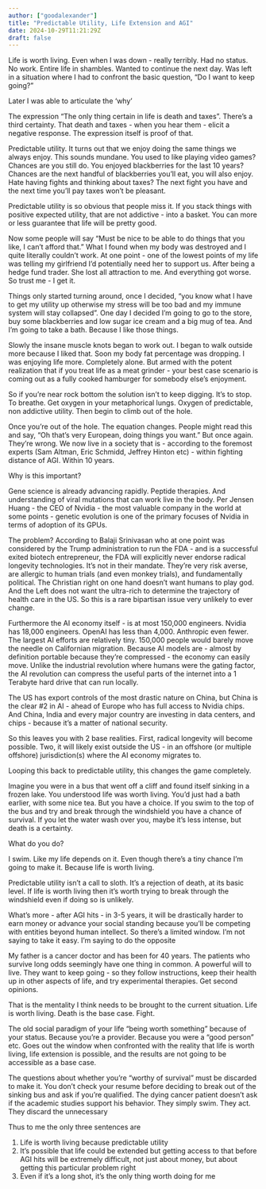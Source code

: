```yaml
---
author: ["goodalexander"]
title: "Predictable Utility, Life Extension and AGI"
date: 2024-10-29T11:21:29Z
draft: false
---
```


Life is worth living. Even when I was down - really terribly. Had no status. No work. Entire life in shambles. Wanted to continue the next day. Was left in a situation where I had to confront the basic question, “Do I want to keep going?”

Later I was able to articulate the ‘why’

The expression “The only thing certain in life is death and taxes”. There’s a third certainty. That death and taxes - when you hear them - elicit a negative response. The expression itself is proof of that.

Predictable utility. It turns out that we enjoy doing the same things we always enjoy. This sounds mundane. You used to like playing video games? Chances are you still do. You enjoyed blackberries for the last 10 years? Chances are the next handful of blackberries you’ll eat, you will also enjoy. Hate having fights and thinking about taxes? The next fight you have and the next time you’ll pay taxes won’t be pleasant.

Predictable utility is so obvious that people miss it. If you stack things with positive expected utility, that are not addictive - into a basket. You can more or less guarantee that life will be pretty good. 

Now some people will say “Must be nice to be able to do things that you like, I can’t afford that.” What I found when my body was destroyed and I quite literally couldn’t work. At one point - one of the lowest points of my life was telling my girlfriend I’d potentially need her to support us. After being a hedge fund trader. She lost all attraction to me. And everything got worse. So trust me - I get it.

Things only started turning around, once I decided, “you know what I have to get my utility up otherwise my stress will be too bad and my immune system will stay collapsed”. One day I decided I’m going to go to the store, buy some blackberries and low sugar ice cream and a big mug of tea. And I’m going to take a bath. Because I like those things.

Slowly the insane muscle knots began to work out. I began to walk outside more because I liked that. Soon my body fat percentage was dropping. I was enjoying life more. Completely alone. But armed with the potent realization that if you treat life as a meat grinder - your best case scenario is coming out as a fully cooked hamburger for somebody else’s enjoyment. 

So if you’re near rock bottom the solution isn’t to keep digging. It’s to stop. To breathe. Get oxygen in your metaphorical lungs. Oxygen of predictable, non addictive utility. Then begin to climb out of the hole.

Once you’re out of the hole. The equation changes. People might read this and say, “Oh that’s very European, doing things you want.”
But once again. They’re wrong. We now live in a society that is - according to the foremost experts (Sam Altman, Eric Schmidd, Jeffrey Hinton etc) - within fighting distance of AGI. Within 10 years. 

Why is this important?

Gene science is already advancing rapidly. Peptide therapies. And understanding of viral mutations that can work live in the body. Per Jensen Huang - the CEO of Nvidia - the most valuable company in the world at some points - genetic evolution is one of the primary focuses of Nvidia in terms of adoption of its GPUs. 

The problem? According to Balaji Srinivasan who at one point was considered by the Trump administration to run the FDA - and is a successful exited biotech entrepreneur, the FDA will explicitly never endorse radical longevity technologies. It’s not in their mandate. They’re very risk averse, are allergic to human trials (and even monkey trials), and fundamentally political. The Christian right on one hand doesn’t want humans to play god. And the Left does not want the ultra-rich to determine the trajectory of health care in the US. So this is a rare bipartisan issue very unlikely to ever change.

Furthermore the AI economy itself - is at most 150,000 engineers. Nvidia has 18,000 engineers. OpenAI has less than 4,000. Anthropic even fewer. The largest AI efforts are relatively tiny. 150,000 people would barely move the needle on Californian migration. Because AI models are - almost by definition portable because they’re compressed - the economy can easily move. Unlike the industrial revolution where humans were the gating factor, the AI revolution can compress the useful parts of the internet into a 1 Terabyte hard drive that can run locally. 

The US has export controls of the most drastic nature on China, but China is the clear #2 in AI - ahead of Europe who has full access to Nvidia chips. And China, India and every major country are investing in data centers, and chips - because it’s a matter of national security. 

So this leaves you with 2 base realities. First, radical longevity will become possible. Two, it will likely exist outside the US - in an offshore (or multiple offshore) jurisdiction(s) where the AI economy migrates to. 

Looping this back to predictable utility, this changes the game completely.

Imagine you were in a bus that went off a cliff and found itself sinking in a frozen lake. You understood life was worth living. You’d just had a bath earlier, with some nice tea. But you have a choice. If you swim to the top of the bus and try and break through the windshield you have a chance of survival. If you let the water wash over you, maybe it’s less intense, but death is a certainty.

What do you do?

I swim. Like my life depends on it. Even though there’s a tiny chance I’m going to make it. Because life is worth living.

Predictable utility isn’t a call to sloth. It’s a rejection of death, at its basic level. If life is worth living then it’s worth trying to break through the windshield even if doing so is unlikely.

What’s more - after AGI hits - in 3-5 years, it will be drastically harder to earn money or advance your social standing because you’ll be competing with entities beyond human intellect. So there’s a limited window. I’m not saying to take it easy. I’m saying to do the opposite 

My father is a cancer doctor and has been for 40 years. The patients who survive long odds seemingly have one thing in common. A powerful will to live. They want to keep going - so they follow instructions, keep their health up in other aspects of life, and try experimental therapies. Get second opinions.

That is the mentality I think needs to be brought to the current situation. Life is worth living. Death is the base case. Fight.

The old social paradigm of your life “being worth something” because of your status. Because you’re a provider. Because you were a “good person” etc. Goes out the window when confronted with the reality that life is worth living, life extension is possible, and the results are not going to be accessible as a base case. 

The questions about whether you’re “worthy of survival” must be discarded to make it. You don’t check your resume before deciding to break out of the sinking bus and ask if you’re qualified. The dying cancer patient doesn’t ask if the academic studies support his behavior. They simply swim. They act. They discard the unnecessary

Thus to me the only three sentences are
1. Life is worth living because predictable utility
2. It’s possible that life could be extended but getting access to that before AGI hits will be extremely difficult, not just about money, but about getting this particular problem right
3. Even if it’s a long shot, it’s the only thing worth doing for me

